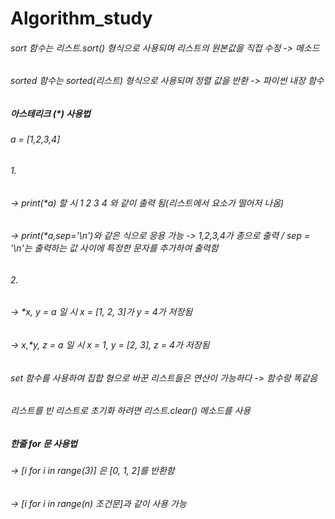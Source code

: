 # Algorithm_study
###### sort 함수는 리스트.sort() 형식으로 사용되며 리스트의 원본값을 직접 수정 -> 메소드
###### sorted 함수는 sorted(리스트) 형식으로 사용되며 정렬 값을 반환 -> 파이썬 내장 함수

##### 아스테리크 (*) 사용법
######  a = [1,2,3,4]
###### 1.
###### -> print(*a) 할 시 1 2 3 4 와 같이 출력 됨(리스트에서 요소가 떨어저 나옴)
###### -> print(*a,sep='\n')와 같은 식으로 응용 가능 -> 1,2,3,4가 종으로 출력 / sep = '\n'는 출력하는 값 사이에 특정한 문자를 추가하여 출력함
###### 2.
###### -> *x, y = a 일 시 x = [1, 2, 3]가 y = 4가 저장됨
###### -> x,*y, z = a 일 시 x = 1, y = [2, 3], z = 4가 저장됨

###### set 함수를 사용하여 집합 형으로 바꾼 리스트들은 연산이 가능하다 -> 함수랑 똑같음

###### 리스트를 빈 리스트로 초기화 하려면 리스트.clear() 메소드를 사용

##### 한줄 for 문 사용법
###### -> [i for i in range(3)] 은 [0, 1, 2]를 반환함
###### -> [i for i in range(n) 조건문]과 같이 사용 가능
